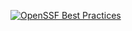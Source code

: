 [![OpenSSF Best Practices](https://www.bestpractices.dev/projects/8585/badge)](https://www.bestpractices.dev/projects/8585)

